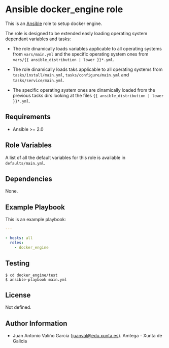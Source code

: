 # Ansible docker_engine role

This is an [Ansible](http://www.ansible.com) role to setup docker engine.

The role is designed to be extended easly loading operating system dependant variables and tasks:

- The role dinamically loads variables applicable to all operating systems from `vars/main.yml` and the specific operating system ones from `vars/{{ ansible_distribution | lower }}*.yml`.

- The role dinamically loads taks applicable to all operating systems from `tasks/install/main.yml`, `tasks/configure/main.yml` and `tasks/service/main.yml`.

- The specific operating system ones are dinamically loaded from the previous tasks dirs looking at the files `{{ ansible_distribution | lower }}*.yml`.

## Requirements

- Ansible >= 2.0

## Role Variables

A list of all the default variables for this role is available in `defaults/main.yml`.

## Dependencies

None.

## Example Playbook

This is an example playbook:

```yaml
---

- hosts: all
  roles:
    - docker_engine
```

## Testing

```shell
$ cd docker_engine/test
$ ansible-playbook main.yml
```

## License

Not defined.

## Author Information

- Juan Antonio Valiño García ([juanval@edu.xunta.es](mailto:juanval@edu.xunta.es)). Amtega - Xunta de Galicia
